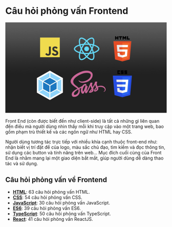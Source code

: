 # Câu hỏi phỏng vấn Frontend

![](./assets/frontend.jpg)

Front End (còn được biết đến như client-side) là tất cả những gì liên quan đến điều mà người dùng nhìn thấy mỗi khi truy cập vào một trang web, bao gồm phạm trù thiết kế và các ngôn ngữ như HTML hay CSS.

Người dùng tương tác trực tiếp với nhiều khía cạnh thuộc front-end như: nhận biết vị trí đặt để của logo, màu sắc chủ đạo, tìm kiếm và đọc thông tin, sử dụng các button và tính năng trên web… Mục đích cuối cùng của Front End là nhằm mang lại một giao diện bắt mắt, giúp người dùng dễ dàng thao tác và sử dụng.

## Câu hỏi phỏng vấn về Frontend


- [**HTML**](./html): 63 câu hỏi phỏng vấn HTML.
- [**CSS**](./CSS): 54 câu hỏi phỏng vấn CSS.
- [**JavaScript**](./javascript): 30 câu hỏi phỏng vấn JavaScript.
- [**ES6**](./es6): 39 câu hỏi phỏng vấn ES6.
- [**TypeScript**](./typescript): 50 câu hỏi phỏng vấn TypeScript.
- [**React**](./react): 41 câu hỏi phỏng vấn ReactJS.